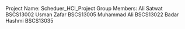 Project Name:
  Scheduer_HCI_Project
Group Members:
  Ali Satwat BSCS13002
  Usman Zafar BSCS13005
  Muhammad Ali BSCS13022
  Badar Hashmi BSCS13035

